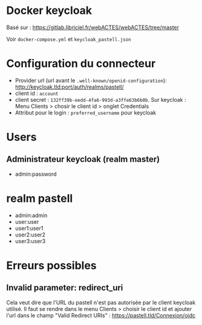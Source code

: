 # Docker keycloak

Basé sur : https://gitlab.libriciel.fr/webACTES/webACTES/tree/master

Voir `docker-compose.yml` et `keycloak_pastell.json`


# Configuration du connecteur

* Provider url (url avant le `.well-known/openid-configuration`):  http://keycloak.tld:port/auth/realms/pastell/
* client id :  `account`
* client secret : `132ff39b-eedd-4fa6-993d-a3ffe63b6b0b`. Sur keycloak : Menu Clients > chosir le client id > onglet Credentials
* Attribut pour le login : `preferred_username` pour keycloak

# Users

## Administrateur keycloak (realm master)

* admin:password

# realm pastell

* admin:admin
* user:user
* user1:user1
* user2:user2
* user3:user3

# Erreurs possibles

## Invalid parameter: redirect_uri

Cela veut dire que l'URL du pastell n'est pas autorisée par le client keycloak utilisé.
Il faut se rendre dans le menu Clients > choisir le client id et ajouter l'url dans le champ "Valid Redirect URIs" : https://pastell.tld/Connexion/oidc

